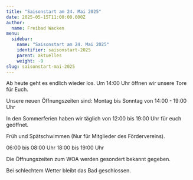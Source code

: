 ```yaml
---
title: "Saisonstart am 24. Mai 2025"
date: 2025-05-15T11:00:00.000Z
author:
  name: Freibad Wacken
menu:
  sidebar:
    name: "Saisonstart am 24. Mai 2025"
    identifier: saisonstart-2025
    parent: aktuelles
    weight: -9
slug: saisonstart-mai-2025
---
```


Ab heute geht es endlich wieder los.
Um 14:00 Uhr öffnen wir unsere Tore für Euch.

Unsere neuen Öffnungszeiten sind:
Montag bis Sonntag von 14:00 - 19:00 Uhr

In den Sommerferien haben wir täglich von
12:00 bis 19:00 Uhr für euch geöffnet.

Früh und Spätschwimmen (Nur für Mitglieder des Fördervereins).

06:00 bis 08:00 Uhr
18:00 bis 19:00 Uhr

Die Öffnungszeiten zum WOA werden gesondert bekannt gegeben.

Bei schlechtem Wetter bleibt das Bad geschlossen.
